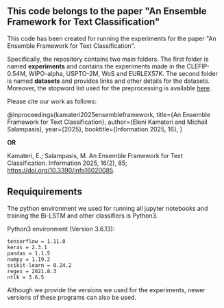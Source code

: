 ## This code belongs to the paper "An Ensemble Framework for Text Classification"
This code has been created for running the experiments for the paper "An Ensemble Framework for Text Classification". 

Specifically, the repository contains two main folders. The first folder is named **experiments** and contains the experiments made in the CLEFIP-0.54M, WIPO-alpha, USPTO-2M, WoS and EURLEX57K. The second folder is named **datasets** and provides links and other details for the datasets. Moreover, the stopword list used for the preprocessing is available [here](https://drive.google.com/file/d/1QgVcHXTiCdf1mDewqd39g2CHDVqfeUKO/view?usp=drive_link).

Please cite our work as follows:

@inproceedings{kamateri2025ensembleframework,
      title={An Ensemble Framework for Text Classification}, 
      author={Eleni Kamateri and Michail Salampasis},
      year={2025},
      booktitle={Information 2025, 16},
}

**OR**

Kamateri, E.; Salampasis, M. An Ensemble Framework for Text Classification. Information 2025, 16(2), 85; https://doi.org/10.3390/info16020085.

## Requiquirements
The python environment we used for running all jupyter notebooks and training the Bi-LSTM and other classifiers is Python3.

Python3 environment (Version 3.6.13):

    tensorflow = 1.11.0
    keras = 2.3.1
    pandas = 1.1.5
    numpy = 1.19.2
    scikit-learn = 0.24.2
    regex = 2021.8.3
    ntlk = 3.6.5
Although we provide the versions we used for the experiments, newer versions of these programs can also be used.

